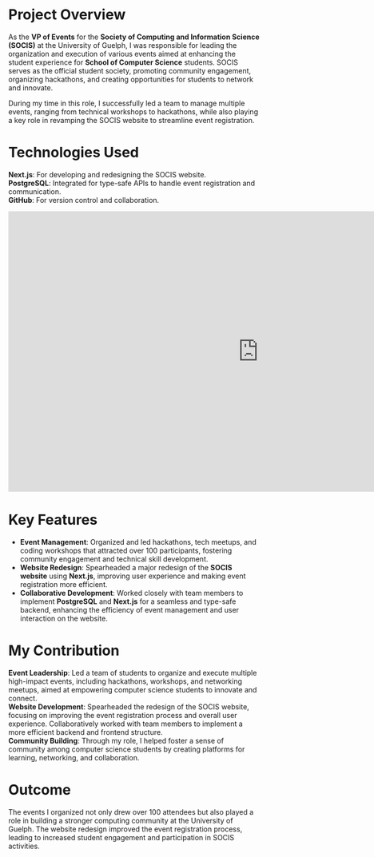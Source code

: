 <title>VP of Events - Society of Computing and Information Science (SOCIS) | Portfolio of Artyom Gabtraupov</title>

# Project Overview

As the **VP of Events** for the **Society of Computing and Information Science (SOCIS)** at the University of Guelph, I was responsible for leading the organization and execution of various events aimed at enhancing the student experience for **School of Computer Science** students. SOCIS serves as the official student society, promoting community engagement, organizing hackathons, and creating opportunities for students to network and innovate.

During my time in this role, I successfully led a team to manage multiple events, ranging from technical workshops to hackathons, while also playing a key role in revamping the SOCIS website to streamline event registration.

# Technologies Used

**Next.js**: For developing and redesigning the SOCIS website.  
**PostgreSQL**: Integrated for type-safe APIs to handle event registration and communication.  
**GitHub**: For version control and collaboration.

<div>
<embed src="https://www.socis.ca" width='1000' height='562' scrolling="yes"></embed>
</div>

# Key Features

- **Event Management**: Organized and led hackathons, tech meetups, and coding workshops that attracted over 100 participants, fostering community engagement and technical skill development.
- **Website Redesign**: Spearheaded a major redesign of the **SOCIS website** using **Next.js**, improving user experience and making event registration more efficient.
- **Collaborative Development**: Worked closely with team members to implement **PostgreSQL** and **Next.js** for a seamless and type-safe backend, enhancing the efficiency of event management and user interaction on the website.

# My Contribution

**Event Leadership**: Led a team of students to organize and execute multiple high-impact events, including hackathons, workshops, and networking meetups, aimed at empowering computer science students to innovate and connect.  
**Website Development**: Spearheaded the redesign of the SOCIS website, focusing on improving the event registration process and overall user experience. Collaboratively worked with team members to implement a more efficient backend and frontend structure.  
**Community Building**: Through my role, I helped foster a sense of community among computer science students by creating platforms for learning, networking, and collaboration.

# Outcome

The events I organized not only drew over 100 attendees but also played a role in building a stronger computing community at the University of Guelph. The website redesign improved the event registration process, leading to increased student engagement and participation in SOCIS activities.
